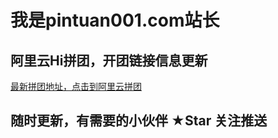 # 我是pintuan001.com站长

## 阿里云Hi拼团，开团链接信息更新

[最新拼团地址，点击到阿里云拼团](https://www.aliyun.com/acts/hi-group-buying-share?userCode=lvpewm8c&ptCode=E12CD7F856DA54D6128DC3451A93D171B04E6877A28E084E&source=5176.11533457)

## 随时更新，有需要的小伙伴 ★Star 关注推送
